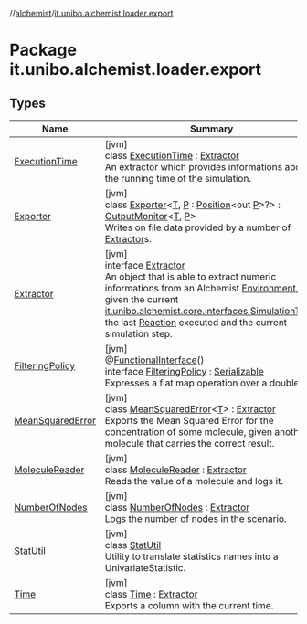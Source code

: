 //[alchemist](../../index.md)/[it.unibo.alchemist.loader.export](index.md)

# Package it.unibo.alchemist.loader.export

## Types

| Name | Summary |
|---|---|
| [ExecutionTime](-execution-time/index.md) | [jvm]<br>class [ExecutionTime](-execution-time/index.md) : [Extractor](-extractor/index.md)<br>An extractor which provides informations about the running time of the simulation. |
| [Exporter](-exporter/index.md) | [jvm]<br>class [Exporter](-exporter/index.md)<[T](-exporter/index.md), [P](-exporter/index.md) : [Position](../it.unibo.alchemist.model.interfaces/-position/index.md)<out [P](../it.unibo.alchemist.loader.shapes/-rectangle/index.md)>?> : [OutputMonitor](../it.unibo.alchemist.boundary.interfaces/-output-monitor/index.md)<[T](-extractor/extract-data.md), [P](../it.unibo.alchemist.loader.shapes/-rectangle/index.md)> <br>Writes on file data provided by a number of [Extractor](-extractor/index.md)s. |
| [Extractor](-extractor/index.md) | [jvm]<br>interface [Extractor](-extractor/index.md)<br>An object that is able to extract numeric informations from an Alchemist [Environment](../it.unibo.alchemist.model.interfaces/-environment/index.md), given the current [it.unibo.alchemist.core.interfaces.Simulation](../it.unibo.alchemist.core.interfaces/-simulation/index.md)[Time](../it.unibo.alchemist.model.interfaces/-time/index.md), the last [Reaction](../it.unibo.alchemist.model.interfaces/-reaction/index.md) executed and the current simulation step. |
| [FilteringPolicy](-filtering-policy/index.md) | [jvm]<br>@[FunctionalInterface](https://docs.oracle.com/javase/8/docs/api/java/lang/FunctionalInterface.html)()<br>interface [FilteringPolicy](-filtering-policy/index.md) : [Serializable](https://docs.oracle.com/javase/8/docs/api/java/io/Serializable.html)<br>Expresses a flat map operation over a double. |
| [MeanSquaredError](-mean-squared-error/index.md) | [jvm]<br>class [MeanSquaredError](-mean-squared-error/index.md)<[T](-mean-squared-error/index.md)> : [Extractor](-extractor/index.md)<br>Exports the Mean Squared Error for the concentration of some molecule, given another molecule that carries the correct result. |
| [MoleculeReader](-molecule-reader/index.md) | [jvm]<br>class [MoleculeReader](-molecule-reader/index.md) : [Extractor](-extractor/index.md)<br>Reads the value of a molecule and logs it. |
| [NumberOfNodes](-number-of-nodes/index.md) | [jvm]<br>class [NumberOfNodes](-number-of-nodes/index.md) : [Extractor](-extractor/index.md)<br>Logs the number of nodes in the scenario. |
| [StatUtil](-stat-util/index.md) | [jvm]<br>class [StatUtil](-stat-util/index.md)<br>Utility to translate statistics names into a UnivariateStatistic. |
| [Time](-time/index.md) | [jvm]<br>class [Time](-time/index.md) : [Extractor](-extractor/index.md)<br>Exports a column with the current time. |
